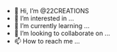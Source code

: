 - 👋 Hi, I’m @22CREATIONS
- 👀 I’m interested in ...
- 🌱 I’m currently learning ...
- 💞️ I’m looking to collaborate on ...
- 📫 How to reach me ...

<!---
22CREATIONS/22CREATIONS is a ✨ special ✨ repository because its `README.md` (this file) appears on your GitHub profile.
You can click the Preview link to take a look at your changes.
--->
